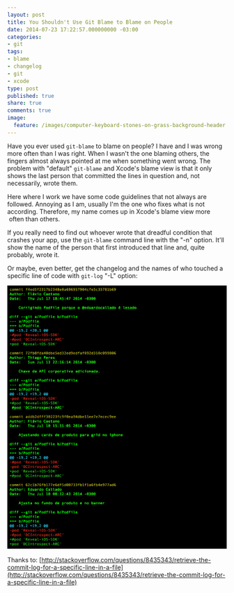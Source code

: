 ```yaml
---
layout: post
title: You Shouldn't Use Git Blame to Blame on People
date: 2014-07-23 17:22:57.000000000 -03:00
categories:
- git
tags:
- blame
- changelog
- git
- xcode
type: post
published: true
share: true
comments: true
image:
  feature: /images/computer-keyboard-stones-on-grass-background-header.jpg
---
```


Have you ever used `git-blame` to blame on people? I have and I was wrong more often than I was right. When I wasn't the one blaming others, the fingers almost always pointed at me when something went wrong. The problem with "default" `git-blame` and Xcode's blame view is that it only shows the last person that committed the lines in question and, not necessarily, wrote them.

Here where I work we have some code guidelines that not always are followed. Annoying as I am, usually I'm the one who fixes what is not according. Therefore, my name comes up in Xcode's blame view more  often than others.

If you really need to find out whoever wrote that dreadful condition that crashes your app, use the `git-blame` command line with the "-n" option. It'll show the name of the person that first introduced that line and, quite probably, wrote it.

Or maybe, even better, get the changelog and the names of who touched a specific line of code with `git-log` "-L" option:

[![git-log -L](/images/Screen-Shot-2014-07-23-at-5.31.32-PM.png)](/images/Screen-Shot-2014-07-23-at-5.31.32-PM.png)

Thanks to: [http://stackoverflow.com/questions/8435343/retrieve-the-commit-log-for-a-specific-line-in-a-file](http://stackoverflow.com/questions/8435343/retrieve-the-commit-log-for-a-specific-line-in-a-file)
